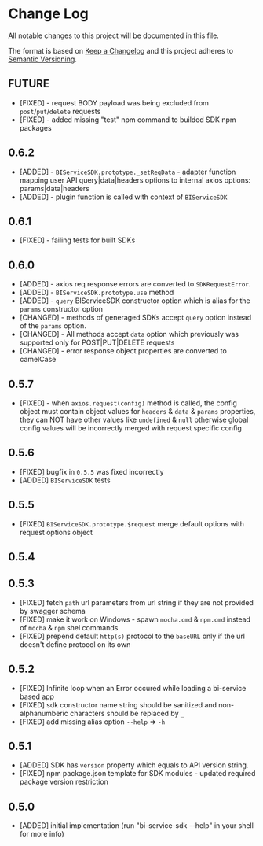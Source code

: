# Change Log
All notable changes to this project will be documented in this file.

The format is based on [Keep a Changelog](http://keepachangelog.com/) 
and this project adheres to [Semantic Versioning](http://semver.org/).

## FUTURE

* [FIXED] - request BODY payload was being excluded from `post`/`put`/`delete` requests
* [FIXED] - added missing "test" npm command to builded SDK npm packages

## 0.6.2

* [ADDED] - `BIServiceSDK.prototype._setReqData` - adapter function mapping user API query|data|headers options to internal axios options: params|data|headers
* [ADDED] - plugin function is called with context of `BIServiceSDK`

## 0.6.1

* [FIXED] - failing tests for built SDKs

## 0.6.0

* [ADDED] - axios req response errors are converted to `SDKRequestError`.
* [ADDED] - `BIServiceSDK.prototype.use` method
* [ADDED] - `query` BIServiceSDK constructor option which is alias for the `params` constructor option
* [CHANGED] - methods of generaged SDKs accept `query` option instead of the `params` option.
* [CHANGED] - All methods accept `data` option which previously was supported only for POST|PUT|DELETE requests
* [CHANGED] - error response object properties are converted to camelCase

## 0.5.7

* [FIXED] - when `axios.request(config)` method is called, the config object must contain object values for `headers` & `data` & `params` properties, they can NOT have other values like `undefined` & `null` otherwise global config values will be incorrectly merged with request specific config

## 0.5.6

* [FIXED] bugfix in `0.5.5` was fixed incorrectly
* [ADDED] `BIServiceSDK` tests

## 0.5.5

* [FIXED] `BIServiceSDK.prototype.$request` merge default options with request options object

## 0.5.4

## 0.5.3

* [FIXED] fetch `path` url parameters from url string if they are not provided by swagger schema
* [FIXED] make it work on Windows - spawn `mocha.cmd` & `npm.cmd` instead of `mocha` & `npm` shel  commands
* [FIXED] prepend default `http(s)` protocol to the `baseURL` only if the url doesn't define protocol on its own

## 0.5.2

* [FIXED] Infinite loop when an Error occured while loading a bi-service based app
* [FIXED] sdk constructor name string should be sanitized and non-alphanumberic characters should be replaced by `_`
* [FIXED] add missing alias option `--help` => `-h`

## 0.5.1

* [ADDED] SDK has `version` property which equals to API version string.
* [FIXED] npm package.json template for SDK modules - updated required package version restriction

## 0.5.0

* [ADDED] initial implementation (run "bi-service-sdk --help" in your shell for more info)
